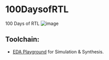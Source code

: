 # 100DaysofRTL
100 Days of RTL
![image](blob:https://web.whatsapp.com/f3c1df86-9ae5-4335-8013-48c3509592b7)
## Toolchain:
* [EDA Playground](https://www.edaplayground.com) for Simulation & Synthesis.
